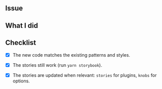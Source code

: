 ## Issue



## What I did



## Checklist

- [x] The new code matches the existing patterns and styles.
- [x] The stories still work (run `yarn storybook`).
- [x] The stories are updated when relevant: `stories` for plugins, `knobs` for options.


<!--

If your answer is yes to any of these, please make sure to include it in
your PR.

Maintainers: Please tag your pull request with at least one of the following:
`["cleanup", "BREAKING CHANGE", "feature request", "bug", "documentation", "maintenance", "dependencies", "other"]`

-->